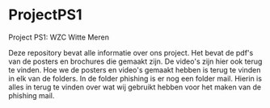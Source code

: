 # ProjectPS1
Project PS1: WZC Witte Meren

Deze repository bevat alle informatie over ons project. Het bevat de pdf's van de posters en brochures die gemaakt zijn. De video's zijn hier ook terug te vinden. Hoe we de posters en video's gemaakt hebben is terug te vinden in elk van de folders. In de folder phishing is er nog een folder mail. Hierin is alles in terug te vinden over wat wij gebruikt hebben voor het maken van de phishing mail. 
